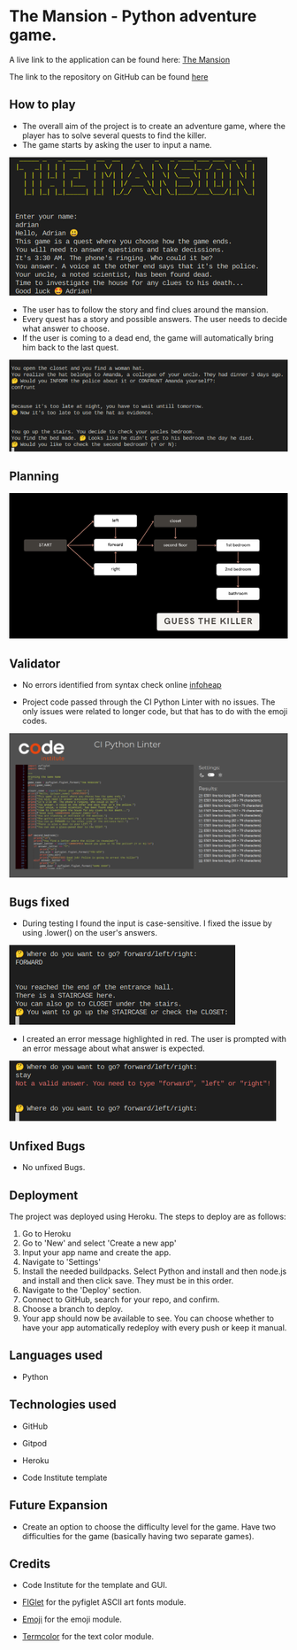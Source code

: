 # The Mansion - Python adventure game.

A live link to the application can be found here: [The Mansion](https://python-the-mansion.herokuapp.com/)

The link to the repository on GitHub can be found [here](https://github.com/adrian-cucuet/python-the-mansion)

## How to play

* The overall aim of the project is to create an adventure game, where the player has to solve several quests to find the killer.
* The game starts by asking the user to input a name.

![Game intro](/images/game-intro.png)

* The user has to follow the story and find clues around the mansion.
* Every quest has a story and possible answers. The user needs to decide what answer to choose.
* If the user is coming to a dead end, the game will automatically bring him back to the last quest.

![Dead end](/images/dead-end.png)

## Planning

![Flowchart](/images/plan.png)

## Validator

* No errors identified from syntax check online [infoheap](https://infoheap.com/python-lint-online/)

* Project code passed through the CI Python Linter with no issues. The only issues were related to longer code, but that has to do with the emoji codes.

![CI Python Linter](/images/CI-linter.png)

## Bugs fixed

* During testing I found the input is case-sensitive. I fixed the issue by using .lower() on the user's answers. 

![Case Sensitive](/images/case-sensitive.png)

* I created an error message highlighted in red. The user is prompted with an error message about what answer is expected.

![Error Message](/images/error-message.png)

## Unfixed Bugs

* No unfixed Bugs.

## Deployment

The project was deployed using Heroku. The steps to deploy are as follows:

  1. Go to Heroku
  2. Go to 'New' and select 'Create a new app'
  3. Input your app name and create the app.
  4. Navigate to 'Settings'
  5. Install the needed buildpacks. Select Python and install and then node.js and 
     install and then click save. They must be in this order.
  6. Navigate to the 'Deploy' section.
  7. Connect to GitHub, search for your repo, and confirm.
  8. Choose a branch to deploy.
  9. Your app should now be available to see. You can choose whether to have your app 
     automatically redeploy with every push or keep it manual.

## Languages used 

 * Python

## Technologies used

 * GitHub 

 * Gitpod

 * Heroku

 * Code Institute template

 ## Future Expansion

 * Create an option to choose the difficulty level for the game. Have two difficulties for the game (basically having two separate games).

 ## Credits

 * Code Institute for the template and GUI.

 * [FIGlet](http://www.figlet.org/) for the pyfiglet ASCII art fonts module.

 * [Emoji](https://carpedm20.github.io/emoji/docs/) for the emoji module.

 * [Termcolor](https://pypi.org/project/termcolor/) for the text color module.
